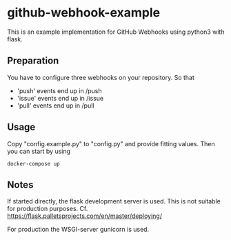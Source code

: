 # github-webhook-example
This is an example implementation for GitHub Webhooks using python3 with flask.

## Preparation
You have to configure three webhooks on your repository.
So that
- 'push' events end up in /push
- 'issue' events end up in /issue 
- 'pull' events end up in /pull

## Usage
Copy "config.example.py" to "config.py" and provide fitting values.
Then you can start by using 
~~~
docker-compose up
~~~

## Notes
If started directly, the flask development server is used.
This is not suitable for production purposes.
Cf. https://flask.palletsprojects.com/en/master/deploying/

For production the WSGI-server gunicorn is used.
